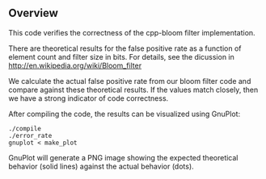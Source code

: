 Overview
--------
This code verifies the correctness of the cpp-bloom filter implementation.

There are theoretical results for the false positive rate as a function of
element count and filter size in bits.  For details, see the dicussion in
http://en.wikipedia.org/wiki/Bloom_filter

We calculate the actual false positive rate from our bloom filter code and
compare against these theoretical results.  If the values match closely, then we
have a strong indicator of code correctness.

After compiling the code, the results can be visualized using GnuPlot:

    ./compile
    ./error_rate
    gnuplot < make_plot

GnuPlot will generate a PNG image showing the expected theoretical behavior
(solid lines) against the actual behavior (dots).
